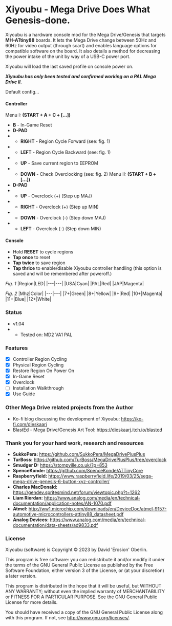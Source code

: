 # Xiyoubu - Mega Drive Does What Genesis-done.

Xiyoubu is a hardware console mod for the Mega Drive/Genesis that targets ****MH-ATtiny88**** boards. It lets the Mega Drive change between 50Hz and 60Hz for video output (through scart) and enables language options for compatible software on the board. It also details a method for decreasing the power intake of the unit by way of a USB-C power port.

Xiyoubu will load the last saved profile on console power on.

***Xiyoubu has only been tested and confirmed working on a PAL Mega Drive II.***

Default config...

#### Controller
Menu I: **(START + A + C + [...])**
- **B**  - In-Game Reset
- **D-PAD**
- - **RIGHT** - Region Cycle Forward (see: fig. 1)
- - **LEFT** - Region Cycle Backward (see: fig. 1)
- - **UP** - Save current region to EEPROM
- - **DOWN** -  Check Overclocking (see: fig. 2)
Menu II: **(START + B + [...])**
- **D-PAD**
- - **UP** - Overclock (+) (Step up MAJ)
- - **RIGHT** - Overclock (+) (Step up MIN)
- - **DOWN** - Overclock (-) (Step down MAJ)
- - **LEFT** - Overclock (-) (Step down MIN)


#### Console
- Hold **RESET** to cycle regions
- **Tap once** to reset
- **Tap twice** to save region
- **Tap thrice** to enable/disable Xiyoubu controller handling (this option is saved and will be remembered after poweroff.)

*Fig. 1*
 |Region|LED| 
|---|---|
|USA|Cyan| 
|PAL|Red|
|JAP|Magenta|

*Fig. 2*
|Mhz|Color|
|---|---|
|7+|Green|
|8+|Yellow|
|9+|Red|
|10+|Magenta|
|11+|Blue|
|12+|White|

### Status
- v1.04
- - Tested on: MD2 VA1 PAL

### Features
- [X] Controller Region Cycling
- [X] Physical Region Cycling
- [X] Restore Region On Power On
- [X] In-Game Reset
- [X] Overclock
- [ ] Installation Walkthrough
- [X] Use Guide

### Other Mega Drive related projects from the Author
* Ko-fi blog discussing the development of Xiyoubu: https://ko-fi.com/dieskaarj
* BlastEd - Mega Drive/Genesis Art Tool: https://dieskaarj.itch.io/blasted

### Thank you for your hard work, research and resources
* **SukkoPera:** https://github.com/SukkoPera/MegaDrivePlusPlus
* **TurBoss:** https://github.com/TurBoss/MegaDrivePlusPlus/tree/overclock
* **Smudger D:** https://stompville.co.uk/?p=853
* **SpenceKonde:** https://github.com/SpenceKonde/ATTinyCore
* **Raspberryfield:** https://www.raspberryfield.life/2019/03/25/sega-mega-drive-genesis-6-button-xyz-controller/
* **Charles MacDonald:** https://gendev.spritesmind.net/forum/viewtopic.php?t=1262
* **Liam Riordan:** https://www.analog.com/media/en/technical-documentation/application-notes/AN-1070.pdf
* **Atmel:** http://ww1.microchip.com/downloads/en/DeviceDoc/atmel-9157-automotive-microcontrollers-attiny88_datasheet.pdf
* **Analog Devices:** https://www.analog.com/media/en/technical-documentation/data-sheets/ad9833.pdf

### License
Xiyoubu (software) is Copyright © 2023 by David 'Erosion' Oberlin.

This program is free software: you can redistribute it and/or modify it under the terms of the GNU General Public License as published by the Free Software Foundation, either version 3 of the License, or (at your discretion) a later version.

This program is distributed in the hope that it will be useful, but WITHOUT ANY WARRANTY; without even the implied warranty of MERCHANTABILITY or FITNESS FOR A PARTICULAR PURPOSE. See the GNU General Public License for more details.

You should have received a copy of the GNU General Public License along with this program. If not, see http://www.gnu.org/licenses/.
